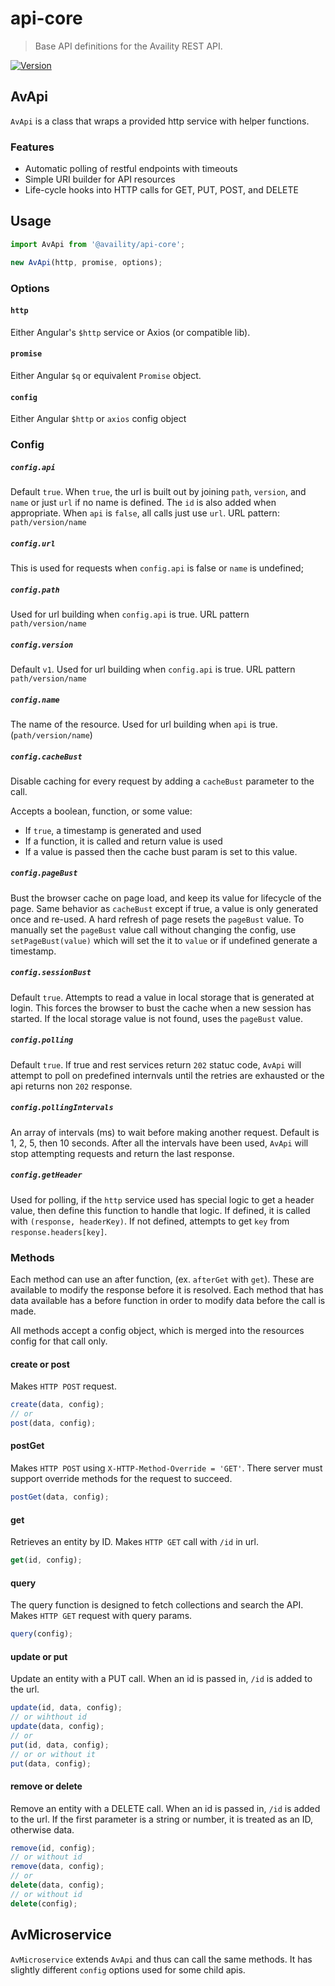 # api-core
> Base API definitions for the Availity REST API.

[![Version](https://img.shields.io/npm/v/@availity/api-core.svg?style=for-the-badge)](https://www.npmjs.com/package/@availity/api-core)

## AvApi

`AvApi` is a class that wraps a provided http service with helper functions. 

### Features
* Automatic polling of restful endpoints with timeouts
* Simple URI builder for API resources
* Life-cycle hooks into HTTP calls for GET, PUT, POST, and DELETE

## Usage

```js
import AvApi from '@availity/api-core';

new AvApi(http, promise, options);
```

### Options

#### `http`
Either Angular's `$http` service or Axios (or compatible lib). 

#### `promise`
Either Angular `$q` or equivalent `Promise` object. 

#### `config`
Either Angular `$http` or `axios` config object

### Config

##### `config.api`
Default `true`. When `true`, the url is built out by joining `path`, `version`, and `name` or just `url` if no name is defined. The `id` is also added when appropriate. When `api` is `false`, all calls just use `url`. URL pattern: `path/version/name`

##### `config.url`
This is used for requests when `config.api` is false or `name` is undefined;

##### `config.path`
Used for url building when `config.api` is true. URL pattern `path/version/name`

##### `config.version`
Default `v1`. Used for url building when `config.api` is true. URL pattern `path/version/name`

##### `config.name`
The name of the resource.  Used for url building when `api` is true. (`path/version/name`)

#####  `config.cacheBust`
Disable caching for every request by adding a `cacheBust` parameter to the call.

Accepts a boolean, function, or some value:
- If `true`, a timestamp is generated and used
- If a function, it is called and return value is used
- If a value is passed then the cache bust param is set to this value. 

#####  `config.pageBust`
Bust the browser cache on page load, and keep its value for lifecycle of the page. Same behavior as `cacheBust` except if true, a value is only generated once and re-used. A hard refresh of page resets the `pageBust` value. To manually set the `pageBust` value call without changing the config, use `setPageBust(value)` which will set the it to `value` or if undefined generate a timestamp.

#####  `config.sessionBust`
Default `true`. Attempts to read a value in local storage that is generated at login. This forces the browser to bust the cache when a new session has started. If the local storage value is not found, uses the `pageBust` value.

#####  `config.polling`
Default `true`. If true and rest services return `202` statuc code, `AvApi` will attempt to poll on predefined internvals until the retries are exhausted or the api returns non `202` response.

#####  `config.pollingIntervals`
An array of intervals (ms) to wait before making another request.
Default is 1, 2, 5, then 10 seconds. After all the intervals have been used, `AvApi` will stop attempting requests and return the last response.

##### `config.getHeader`
Used for polling, if the `http` service used has special logic to get a header value, then define this function to handle that logic. If defined, it is called with `(response, headerKey)`.
If not defined, attempts to get `key` from `response.headers[key]`.


### Methods
Each method can use an after function, (ex. `afterGet` with `get`). These are available to modify the response before it is resolved. Each method that has data available has a before function in order to modify data before the call is made.

All methods accept a config object, which is merged into the resources config for that call only.

#### create or post
Makes `HTTP POST` request.

```js
create(data, config);
// or 
post(data, config);
```

#### postGet
Makes `HTTP POST` using `X-HTTP-Method-Override = 'GET'`. There server must support override methods for the request to succeed.

```js
postGet(data, config);
```

#### get
Retrieves an entity by ID. Makes `HTTP GET` call with `/id` in url. 
```js
get(id, config);
```

#### query
The query function is designed to fetch collections and search the API. Makes `HTTP GET` request with query params.

```js
query(config);
```

#### update or put
Update an entity with a PUT call. When an id is passed in, `/id` is added to the url.
```js
update(id, data, config);
// or wihthout id
update(data, config);
// or
put(id, data, config);
// or or without it
put(data, config);
```

#### remove or delete
Remove an entity with a DELETE call. When an id is passed in, `/id` is added to the url. If the first parameter is a string or number, it is treated as an ID, otherwise data.

```js
remove(id, config);
// or without id
remove(data, config);
// or
delete(data, config);
// or without id
delete(config);
```

## AvMicroservice

`AvMicroservice` extends `AvApi` and thus can call the same methods. It has slightly different `config` options used for some child apis.
